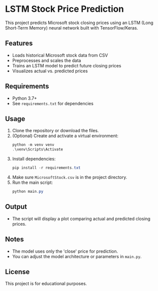 # LSTM Stock Price Prediction

This project predicts Microsoft stock closing prices using an LSTM (Long Short-Term Memory) neural network built with TensorFlow/Keras.

## Features
- Loads historical Microsoft stock data from CSV
- Preprocesses and scales the data
- Trains an LSTM model to predict future closing prices
- Visualizes actual vs. predicted prices

## Requirements
- Python 3.7+
- See `requirements.txt` for dependencies

## Usage
1. Clone the repository or download the files.
2. (Optional) Create and activate a virtual environment:
   ```powershell
   python -m venv venv
   .\venv\Scripts\Activate
   ```
3. Install dependencies:
   ```powershell
   pip install -r requirements.txt
   ```
4. Make sure `MicrosoftStock.csv` is in the project directory.
5. Run the main script:
   ```powershell
   python main.py
   ```

## Output
- The script will display a plot comparing actual and predicted closing prices.

## Notes
- The model uses only the 'close' price for prediction.
- You can adjust the model architecture or parameters in `main.py`.

## License
This project is for educational purposes.
